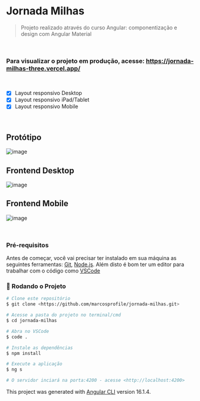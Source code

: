 # Jornada Milhas
> Projeto realizado através do curso Angular: componentização e design com Angular Material

<br>

### Para visualizar o projeto em produção, acesse: https://jornada-milhas-three.vercel.app/

<br>

- [x] Layout responsivo Desktop
- [x] Layout responsivo iPad/Tablet
- [x] Layout responsivo Mobile

<br>

## Protótipo

![image](https://github.com/marcosprofile/jornada-milhas/assets/86635292/5e69a4ae-836b-4a06-b4f4-54bba0d996cf)

## Frontend Desktop

![image](https://github.com/marcosprofile/jornada-milhas/assets/86635292/03c45022-870d-4878-b2ad-9e7a11e23e51)

## Frontend Mobile

![image](https://github.com/marcosprofile/jornada-milhas/assets/86635292/b04539cc-7dae-4605-a1ba-bcf714166aae)

<br>

### Pré-requisitos

Antes de começar, você vai precisar ter instalado em sua máquina as seguintes ferramentas:
[Git](https://git-scm.com), [Node.js](https://nodejs.org/en/). 
Além disto é bom ter um editor para trabalhar com o código como [VSCode](https://code.visualstudio.com/)

### 🎲 Rodando o Projeto

```bash
# Clone este repositório
$ git clone <https://github.com/marcosprofile/jornada-milhas.git>

# Acesse a pasta do projeto no terminal/cmd
$ cd jornada-milhas

# Abra no VSCode
$ code .

# Instale as dependências
$ npm install

# Execute a aplicação
$ ng s

# O servidor inciará na porta:4200 - acesse <http://localhost:4200>
```

This project was generated with [Angular CLI](https://github.com/angular/angular-cli) version 16.1.4.
